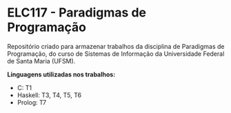 # ELC117 - Paradigmas de Programação

Repositório criado para armazenar trabalhos da disciplina de Paradigmas de Programação, do curso de
Sistemas de Informação da Universidade Federal de Santa Maria (UFSM).

<b>Linguagens utilizadas nos trabalhos:</b>

- C: T1
- Haskell: T3, T4, T5, T6
- Prolog: T7
